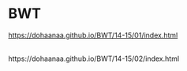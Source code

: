 # BWT

https://dohaanaa.github.io/BWT/14-15/01/index.html

<br>
https://dohaanaa.github.io/BWT/14-15/02/index.html
